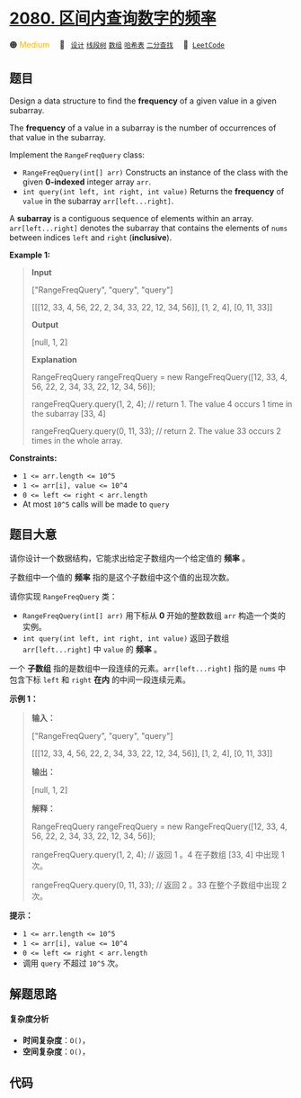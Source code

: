 # [2080. 区间内查询数字的频率](https://leetcode.com/problems/range-frequency-queries)

🟠 <font color=#ffb800>Medium</font>&emsp; 🔖&ensp; [`设计`](/leetcode/outline/tag/design.md) [`线段树`](/leetcode/outline/tag/segment-tree.md) [`数组`](/leetcode/outline/tag/array.md) [`哈希表`](/leetcode/outline/tag/hash-table.md) [`二分查找`](/leetcode/outline/tag/binary-search.md)&emsp; 🔗&ensp;[`LeetCode`](https://leetcode.com/problems/range-frequency-queries)


## 题目

Design a data structure to find the **frequency** of a given value in a given
subarray.

The **frequency** of a value in a subarray is the number of occurrences of
that value in the subarray.

Implement the `RangeFreqQuery` class:

  * `RangeFreqQuery(int[] arr)` Constructs an instance of the class with the given **0-indexed** integer array `arr`.
  * `int query(int left, int right, int value)` Returns the **frequency** of `value` in the subarray `arr[left...right]`.

A **subarray** is a contiguous sequence of elements within an array.
`arr[left...right]` denotes the subarray that contains the elements of `nums`
between indices `left` and `right` (**inclusive**).



**Example 1:**

> 
> 
> 
> 
> 
> **Input**
> 
> ["RangeFreqQuery", "query", "query"]
> 
> [[[12, 33, 4, 56, 22, 2, 34, 33, 22, 12, 34, 56]], [1, 2, 4], [0, 11, 33]]
> 
> **Output**
> 
> [null, 1, 2]
> 
> 
> 
> **Explanation**
> 
> RangeFreqQuery rangeFreqQuery = new RangeFreqQuery([12, 33, 4, 56, 22, 2, 34, 33, 22, 12, 34, 56]);
> 
> rangeFreqQuery.query(1, 2, 4); // return 1. The value 4 occurs 1 time in the subarray [33, 4]
> 
> rangeFreqQuery.query(0, 11, 33); // return 2. The value 33 occurs 2 times in the whole array.

**Constraints:**

  * `1 <= arr.length <= 10^5`
  * `1 <= arr[i], value <= 10^4`
  * `0 <= left <= right < arr.length`
  * At most `10^5` calls will be made to `query`


## 题目大意

请你设计一个数据结构，它能求出给定子数组内一个给定值的 **频率**  。

子数组中一个值的 **频率**  指的是这个子数组中这个值的出现次数。

请你实现 `RangeFreqQuery` 类：

  * `RangeFreqQuery(int[] arr)` 用下标从 **0**  开始的整数数组 `arr` 构造一个类的实例。
  * `int query(int left, int right, int value)` 返回子数组 `arr[left...right]` 中 `value` 的 **频率**  。

一个 **子数组** 指的是数组中一段连续的元素。`arr[left...right]` 指的是 `nums` 中包含下标 `left` 和 `right`
**在内**  的中间一段连续元素。



**示例 1：**

> 
> 
> 
> 
> 
> **输入：**
> 
> ["RangeFreqQuery", "query", "query"]
> 
> [[[12, 33, 4, 56, 22, 2, 34, 33, 22, 12, 34, 56]], [1, 2, 4], [0, 11, 33]]
> 
> **输出：**
> 
> [null, 1, 2]
> 
> 
> 
> **解释：**
> 
> RangeFreqQuery rangeFreqQuery = new RangeFreqQuery([12, 33, 4, 56, 22, 2, 34, 33, 22, 12, 34, 56]);
> 
> rangeFreqQuery.query(1, 2, 4); // 返回 1 。4 在子数组 [33, 4] 中出现 1 次。
> 
> rangeFreqQuery.query(0, 11, 33); // 返回 2 。33 在整个子数组中出现 2 次。
> 
> 



**提示：**

  * `1 <= arr.length <= 10^5`
  * `1 <= arr[i], value <= 10^4`
  * `0 <= left <= right < arr.length`
  * 调用 `query` 不超过 `10^5` 次。


## 解题思路

#### 复杂度分析

- **时间复杂度**：`O()`，
- **空间复杂度**：`O()`，

## 代码

```javascript

```